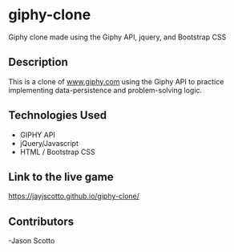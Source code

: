 # giphy-clone
Giphy clone made using the Giphy API, jquery, and Bootstrap CSS

## Description
This is a clone of www.giphy.com using the Giphy API to practice implementing data-persistence and problem-solving logic.

## Technologies Used
- GIPHY API
- jQuery/Javascript
- HTML / Bootstrap CSS

## Link to the live game
https://jayjscotto.github.io/giphy-clone/

## Contributors
-Jason Scotto
